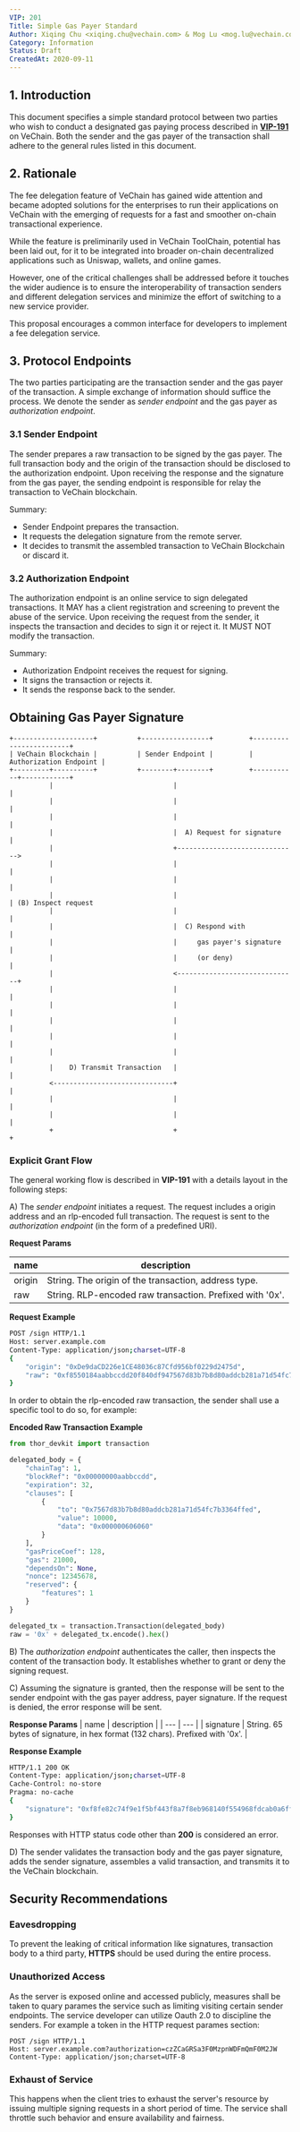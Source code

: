 ```yaml
---
VIP: 201
Title: Simple Gas Payer Standard
Author: Xiqing Chu <xiqing.chu@vechain.com> & Mog Lu <mog.lu@vechain.com>
Category: Information
Status: Draft
CreatedAt: 2020-09-11
---
```


## 1. Introduction

This document specifies a simple standard protocol between two parties who wish to conduct a designated gas paying process described in **[VIP-191](https://github.com/vechain/VIPs/blob/master/vips/VIP-191.md)** on VeChain. Both the sender and the gas payer of the transaction shall adhere to the general rules listed in this document.

## 2. Rationale

The fee delegation feature of VeChain has gained wide attention and became adopted solutions for the enterprises to run their applications on VeChain with the emerging of requests for a fast and smoother on-chain transactional experience.

While the feature is preliminarily used in VeChain ToolChain, potential has been laid out, for it to be integrated into broader on-chain decentralized applications such as Uniswap, wallets, and online games.

However, one of the critical challenges shall be addressed before it touches the wider audience is to ensure the interoperability of transaction senders and different delegation services and minimize the effort of switching to a new service provider.

This proposal encourages a common interface for developers to implement a fee delegation service.

## 3. Protocol Endpoints
The two parties participating are the transaction sender and the gas payer of the transaction. A simple exchange of information should suffice the process. We denote the sender as *sender endpoint* and the gas payer as *authorization endpoint*.

### 3.1 Sender Endpoint
The sender prepares a raw transaction to be signed by the gas payer. The full transaction body and the origin of the transaction should be disclosed to the authorization endpoint. Upon receiving the response and the signature from the gas payer, the sending endpoint is responsible for relay the transaction to VeChain blockchain.

Summary:
- Sender Endpoint prepares the transaction.
- It requests the delegation signature from the remote server.
- It decides to transmit the assembled transaction to VeChain Blockchain or discard it.

### 3.2 Authorization Endpoint
The authorization endpoint is an online service to sign delegated transactions. It MAY has a client registration and screening to prevent the abuse of the service. Upon receiving the request from the sender, it inspects the transaction and decides to sign it or reject it. It MUST NOT modify the transaction.

Summary:
- Authorization Endpoint receives the request for signing.
- It signs the transaction or rejects it.
- It sends the response back to the sender.

## Obtaining Gas Payer Signature

```
+--------------------+          +-----------------+         +------------------------+
| VeChain Blockchain |          | Sender Endpoint |         | Authorization Endpoint |
+---------+----------+          +--------+--------+         +-----------+------------+
          |                              |                              |
          |                              |                              |
          |                              |                              |
          |                              |  A) Request for signature    |
          |                              +------------------------------>
          |                              |                              |
          |                              |                              |
          |                              |                              | (B) Inspect request
          |                              |                              |
          |                              |  C) Respond with             |
          |                              |     gas payer's signature    |
          |                              |     (or deny)                |
          |                              <------------------------------+
          |                              |                              |
          |                              |                              |
          |                              |                              |
          |                              |                              |
          |                              |                              |
          |    D) Transmit Transaction   |                              |
          <------------------------------+                              |
          |                              |                              |
          |                              |                              |
          +                              +                              +

```
### Explicit Grant Flow
The general working flow is described in **VIP-191** with a details layout in the following steps:

A) The *sender endpoint* initiates a request. The request includes a origin address and an rlp-encoded full transaction. The request is sent to the *authorization endpoint* (in the form of a predefined URI).

**Request Params**

| name | description |
| --- | --- |
| origin   | String. The origin of the transaction, address type.|
| raw | String. RLP-encoded raw transaction. Prefixed with '0x'. |

**Request Example**
```bash
POST /sign HTTP/1.1
Host: server.example.com
Content-Type: application/json;charset=UTF-8
{
    "origin": "0xDe9daCD226e1CE48036c87Cfd956bf0229d2475d",
    "raw": "0xf8550184aabbccdd20f840df947567d83b7b8d80addcb281a71d54fc7b3364ffed82271086000000606060df947567d83b7b8d80addcb281a71d54fc7b3364ffed824e208600000060606081808252088083bc614ec101"
}
```

In order to obtain the rlp-encoded raw transaction, the sender shall use a specific tool to do so, for example:

**Encoded Raw Transaction Example**
```python
from thor_devkit import transaction

delegated_body = {
    "chainTag": 1,
    "blockRef": "0x00000000aabbccdd",
    "expiration": 32,
    "clauses": [
        {
            "to": "0x7567d83b7b8d80addcb281a71d54fc7b3364ffed",
            "value": 10000,
            "data": "0x000000606060"
        }
    ],
    "gasPriceCoef": 128,
    "gas": 21000,
    "dependsOn": None,
    "nonce": 12345678,
    "reserved": {
        "features": 1
    }
}

delegated_tx = transaction.Transaction(delegated_body)
raw = '0x' + delegated_tx.encode().hex()
```

B) The *authorization endpoint* authenticates the caller, then inspects the content of the transaction body. It establishes whether to grant or deny the signing request.

C) Assuming the signature is granted, then the response will be sent to the sender endpoint with the gas payer address, payer signature. If the request is denied, the error response will be sent.

**Response Params**
| name | description |
| --- | --- |
| signature | String. 65 bytes of signature, in hex format (132 chars). Prefixed with '0x'. |

**Response Example**
```bash
HTTP/1.1 200 OK
Content-Type: application/json;charset=UTF-8
Cache-Control: no-store
Pragma: no-cache
{
    "signature": "0xf8fe82c74f9e1f5bf443f8a7f8eb968140f554968fdcab0a6ffe904e451c8b9244be44bccb1feb34dd20d9d8943f8c131227e55861736907b02d32c06b934d7200"
}
```

Responses with HTTP status code other than **200** is considered an error.

D) The sender validates the transaction body and the gas payer signature, adds the sender signature, assembles a valid transaction, and transmits it to the VeChain blockchain.

## Security Recommendations

### Eavesdropping
To prevent the leaking of critical information like signatures, transaction body to a third party, **HTTPS** should be used during the entire process.

### Unauthorized Access
As the server is exposed online and accessed publicly, measures shall be taken to quary parames the service such as limiting visiting certain sender endpoints. The service developer can utilize Oauth 2.0 to discipline the senders. For example a token in the HTTP request parames section:

```
POST /sign HTTP/1.1
Host: server.example.com?authorization=czZCaGRSa3F0MzpnWDFmQmF0M2JW
Content-Type: application/json;charset=UTF-8
```

### Exhaust of Service
This happens when the client tries to exhaust the server's resource by issuing multiple signing requests in a short period of time. The service shall throttle such behavior and ensure availability and fairness.